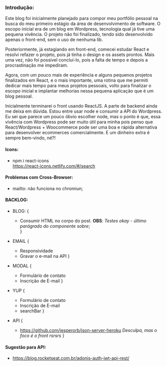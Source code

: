 ### Introdução:

Este blog foi inicialmente planejado para compor meu portfólio pessoal na busca do meu primeiro estágio da área de desenvolvimento de software. O escopo inicial era de um blog em Wordpress, tecnologia qual já tive uma pequena vivência. O projeto não foi finalizado, tendo sido desenvolvido apenas o front-end, sem o uso de nenhuma lib.  

Posteriormente, já estagiando em front-end, comecei estudar React e resolvi refazer o projeto, pois já tinha o design e os assets prontos. Mais uma vez, não foi possível concluí-lo, pois a falta de tempo e depois a procrastinação me impediram.

Agora, com um pouco mais de experiência e alguns pequenos projetos finalizados em React, e o mais importante, uma rotina que me permiti dedicar mais tempo para meus projetos pessoais, volto para finalizar o escopo inicial e implantar melhorias nessa pequena aplicação que é um blog pessoal.

Inicialmente terminarei o front usando ReactJS. A parte de backend ainda me deixa em dúvida. Estou entre usar node e consumir a API do Wordpress. Eu sei que parece um pouco óbvio escolher node, mas o ponto é que, essa vivência com Wordpress pode ser muito útil para minha pois penso que React/Wordpress + Woocommerce pode ser uma boa e rápida alternativa para desenvolver ecommerces comercialmente. E um dinheiro extra é sempre bem-vindo, né?!

#### Icons:
- npm i react-icons  
https://react-icons.netlify.com/#/search

#### Problemas com Cross-Browser:
- mailto: não funciona no chromiun;

#### BACKLOG:
- BLOG: {
  - Consumir HTML no corpo do post. **OBS**: *Testes okay - último parágrado do componente sobre*;  
}

- EMAIL {
  - Responsividade
  - Gravar o e-mail na API
}

- MODAL {
  - Formulário de contato
  - Inscrição de E-mail
}

- YUP {
  - Formulário de contato
  - Inscrição de E-mail
  - searchBar
}

- API {
  - https://github.com/jesperorb/json-server-heroku *Desculpa, mas o foco é o front rsrsrs*
}

#### Sugestão para API:
- https://blog.rocketseat.com.br/adonis-auth-jwt-api-rest/
